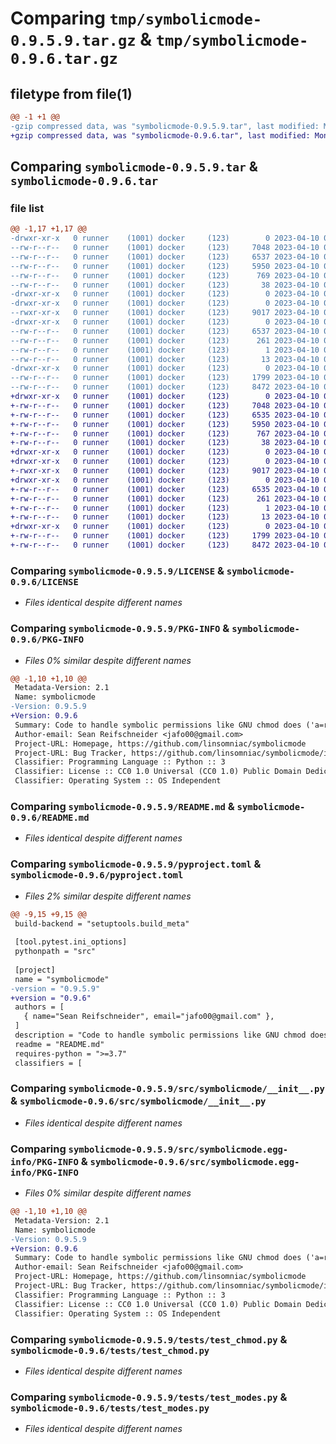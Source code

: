 # Comparing `tmp/symbolicmode-0.9.5.9.tar.gz` & `tmp/symbolicmode-0.9.6.tar.gz`

## filetype from file(1)

```diff
@@ -1 +1 @@
-gzip compressed data, was "symbolicmode-0.9.5.9.tar", last modified: Mon Apr 10 00:31:10 2023, max compression
+gzip compressed data, was "symbolicmode-0.9.6.tar", last modified: Mon Apr 10 01:34:34 2023, max compression
```

## Comparing `symbolicmode-0.9.5.9.tar` & `symbolicmode-0.9.6.tar`

### file list

```diff
@@ -1,17 +1,17 @@
-drwxr-xr-x   0 runner    (1001) docker     (123)        0 2023-04-10 00:31:10.160957 symbolicmode-0.9.5.9/
--rw-r--r--   0 runner    (1001) docker     (123)     7048 2023-04-10 00:30:47.000000 symbolicmode-0.9.5.9/LICENSE
--rw-r--r--   0 runner    (1001) docker     (123)     6537 2023-04-10 00:31:10.160957 symbolicmode-0.9.5.9/PKG-INFO
--rw-r--r--   0 runner    (1001) docker     (123)     5950 2023-04-10 00:30:47.000000 symbolicmode-0.9.5.9/README.md
--rw-r--r--   0 runner    (1001) docker     (123)      769 2023-04-10 00:31:01.000000 symbolicmode-0.9.5.9/pyproject.toml
--rw-r--r--   0 runner    (1001) docker     (123)       38 2023-04-10 00:31:10.160957 symbolicmode-0.9.5.9/setup.cfg
-drwxr-xr-x   0 runner    (1001) docker     (123)        0 2023-04-10 00:31:10.160957 symbolicmode-0.9.5.9/src/
-drwxr-xr-x   0 runner    (1001) docker     (123)        0 2023-04-10 00:31:10.160957 symbolicmode-0.9.5.9/src/symbolicmode/
--rwxr-xr-x   0 runner    (1001) docker     (123)     9017 2023-04-10 00:30:47.000000 symbolicmode-0.9.5.9/src/symbolicmode/__init__.py
-drwxr-xr-x   0 runner    (1001) docker     (123)        0 2023-04-10 00:31:10.160957 symbolicmode-0.9.5.9/src/symbolicmode.egg-info/
--rw-r--r--   0 runner    (1001) docker     (123)     6537 2023-04-10 00:31:10.000000 symbolicmode-0.9.5.9/src/symbolicmode.egg-info/PKG-INFO
--rw-r--r--   0 runner    (1001) docker     (123)      261 2023-04-10 00:31:10.000000 symbolicmode-0.9.5.9/src/symbolicmode.egg-info/SOURCES.txt
--rw-r--r--   0 runner    (1001) docker     (123)        1 2023-04-10 00:31:10.000000 symbolicmode-0.9.5.9/src/symbolicmode.egg-info/dependency_links.txt
--rw-r--r--   0 runner    (1001) docker     (123)       13 2023-04-10 00:31:10.000000 symbolicmode-0.9.5.9/src/symbolicmode.egg-info/top_level.txt
-drwxr-xr-x   0 runner    (1001) docker     (123)        0 2023-04-10 00:31:10.160957 symbolicmode-0.9.5.9/tests/
--rw-r--r--   0 runner    (1001) docker     (123)     1799 2023-04-10 00:30:47.000000 symbolicmode-0.9.5.9/tests/test_chmod.py
--rw-r--r--   0 runner    (1001) docker     (123)     8472 2023-04-10 00:30:47.000000 symbolicmode-0.9.5.9/tests/test_modes.py
+drwxr-xr-x   0 runner    (1001) docker     (123)        0 2023-04-10 01:34:34.919566 symbolicmode-0.9.6/
+-rw-r--r--   0 runner    (1001) docker     (123)     7048 2023-04-10 01:34:22.000000 symbolicmode-0.9.6/LICENSE
+-rw-r--r--   0 runner    (1001) docker     (123)     6535 2023-04-10 01:34:34.919566 symbolicmode-0.9.6/PKG-INFO
+-rw-r--r--   0 runner    (1001) docker     (123)     5950 2023-04-10 01:34:22.000000 symbolicmode-0.9.6/README.md
+-rw-r--r--   0 runner    (1001) docker     (123)      767 2023-04-10 01:34:25.000000 symbolicmode-0.9.6/pyproject.toml
+-rw-r--r--   0 runner    (1001) docker     (123)       38 2023-04-10 01:34:34.919566 symbolicmode-0.9.6/setup.cfg
+drwxr-xr-x   0 runner    (1001) docker     (123)        0 2023-04-10 01:34:34.915566 symbolicmode-0.9.6/src/
+drwxr-xr-x   0 runner    (1001) docker     (123)        0 2023-04-10 01:34:34.915566 symbolicmode-0.9.6/src/symbolicmode/
+-rwxr-xr-x   0 runner    (1001) docker     (123)     9017 2023-04-10 01:34:22.000000 symbolicmode-0.9.6/src/symbolicmode/__init__.py
+drwxr-xr-x   0 runner    (1001) docker     (123)        0 2023-04-10 01:34:34.915566 symbolicmode-0.9.6/src/symbolicmode.egg-info/
+-rw-r--r--   0 runner    (1001) docker     (123)     6535 2023-04-10 01:34:34.000000 symbolicmode-0.9.6/src/symbolicmode.egg-info/PKG-INFO
+-rw-r--r--   0 runner    (1001) docker     (123)      261 2023-04-10 01:34:34.000000 symbolicmode-0.9.6/src/symbolicmode.egg-info/SOURCES.txt
+-rw-r--r--   0 runner    (1001) docker     (123)        1 2023-04-10 01:34:34.000000 symbolicmode-0.9.6/src/symbolicmode.egg-info/dependency_links.txt
+-rw-r--r--   0 runner    (1001) docker     (123)       13 2023-04-10 01:34:34.000000 symbolicmode-0.9.6/src/symbolicmode.egg-info/top_level.txt
+drwxr-xr-x   0 runner    (1001) docker     (123)        0 2023-04-10 01:34:34.919566 symbolicmode-0.9.6/tests/
+-rw-r--r--   0 runner    (1001) docker     (123)     1799 2023-04-10 01:34:22.000000 symbolicmode-0.9.6/tests/test_chmod.py
+-rw-r--r--   0 runner    (1001) docker     (123)     8472 2023-04-10 01:34:22.000000 symbolicmode-0.9.6/tests/test_modes.py
```

### Comparing `symbolicmode-0.9.5.9/LICENSE` & `symbolicmode-0.9.6/LICENSE`

 * *Files identical despite different names*

### Comparing `symbolicmode-0.9.5.9/PKG-INFO` & `symbolicmode-0.9.6/PKG-INFO`

 * *Files 0% similar despite different names*

```diff
@@ -1,10 +1,10 @@
 Metadata-Version: 2.1
 Name: symbolicmode
-Version: 0.9.5.9
+Version: 0.9.6
 Summary: Code to handle symbolic permissions like GNU chmod does ('a=rx,u+w')
 Author-email: Sean Reifschneider <jafo00@gmail.com>
 Project-URL: Homepage, https://github.com/linsomniac/symbolicmode
 Project-URL: Bug Tracker, https://github.com/linsomniac/symbolicmode/issues
 Classifier: Programming Language :: Python :: 3
 Classifier: License :: CC0 1.0 Universal (CC0 1.0) Public Domain Dedication
 Classifier: Operating System :: OS Independent
```

### Comparing `symbolicmode-0.9.5.9/README.md` & `symbolicmode-0.9.6/README.md`

 * *Files identical despite different names*

### Comparing `symbolicmode-0.9.5.9/pyproject.toml` & `symbolicmode-0.9.6/pyproject.toml`

 * *Files 2% similar despite different names*

```diff
@@ -9,15 +9,15 @@
 build-backend = "setuptools.build_meta"
 
 [tool.pytest.ini_options]
 pythonpath = "src"
 
 [project]
 name = "symbolicmode"
-version = "0.9.5.9"
+version = "0.9.6"
 authors = [
   { name="Sean Reifschneider", email="jafo00@gmail.com" },
 ]
 description = "Code to handle symbolic permissions like GNU chmod does ('a=rx,u+w')"
 readme = "README.md"
 requires-python = ">=3.7"
 classifiers = [
```

### Comparing `symbolicmode-0.9.5.9/src/symbolicmode/__init__.py` & `symbolicmode-0.9.6/src/symbolicmode/__init__.py`

 * *Files identical despite different names*

### Comparing `symbolicmode-0.9.5.9/src/symbolicmode.egg-info/PKG-INFO` & `symbolicmode-0.9.6/src/symbolicmode.egg-info/PKG-INFO`

 * *Files 0% similar despite different names*

```diff
@@ -1,10 +1,10 @@
 Metadata-Version: 2.1
 Name: symbolicmode
-Version: 0.9.5.9
+Version: 0.9.6
 Summary: Code to handle symbolic permissions like GNU chmod does ('a=rx,u+w')
 Author-email: Sean Reifschneider <jafo00@gmail.com>
 Project-URL: Homepage, https://github.com/linsomniac/symbolicmode
 Project-URL: Bug Tracker, https://github.com/linsomniac/symbolicmode/issues
 Classifier: Programming Language :: Python :: 3
 Classifier: License :: CC0 1.0 Universal (CC0 1.0) Public Domain Dedication
 Classifier: Operating System :: OS Independent
```

### Comparing `symbolicmode-0.9.5.9/tests/test_chmod.py` & `symbolicmode-0.9.6/tests/test_chmod.py`

 * *Files identical despite different names*

### Comparing `symbolicmode-0.9.5.9/tests/test_modes.py` & `symbolicmode-0.9.6/tests/test_modes.py`

 * *Files identical despite different names*

